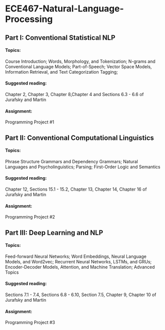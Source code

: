 # ECE467-Natural-Language-Processing

## Part I: Conventional Statistical NLP

#### Topics:
Course Introduction; Words, Morphology, and Tokenization; N-grams and Conventional Language Models; Part-of-Speech; Vector Space Models, Information Retrieval, and Text Categorization Tagging;

#### Suggested reading:
Chapter 2, Chapter 3, Chapter 8,Chapter 4 and Sections 6.3 - 6.6 of Jurafsky and Martin

#### Assignment:
Programming Project #1

## Part II: Conventional Computational Linguistics

#### Topics: 
Phrase Structure Grammars and Dependency Grammars; Natural Languages and Psycholinguistics; Parsing; First-Order Logic and Semantics

#### Suggested reading: 
Chapter 12, Sections 15.1 - 15.2, Chapter 13, Chapter 14, Chapter 16  of Jurafsky and Martin

#### Assignment:
Programming Project #2

## Part III: Deep Learning and NLP

#### Topics:
Feed-forward Neural Networks; Word Embeddings, Neural Language Models, and Word2vec; Recurrent Neural Networks, LSTMs, and GRUs; Encoder-Decoder Models, Attention, and Machine Translation; Advanced Topics

#### Suggested reading: 
Sections 7.1 - 7.4, Sections 6.8 - 6.10, Section 7.5, Chapter 9, Chapter 10   of Jurafsky and Martin

#### Assignment:
Programming Project #3

